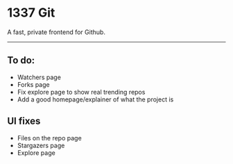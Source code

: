 # 1337 Git

A fast, private frontend for Github.

<hr>

## To do:

 - Watchers page
 - Forks page
 - Fix explore page to show real trending repos
 - Add a good homepage/explainer of what the project is

## UI fixes
 - Files on the repo page
 - Stargazers page
 - Explore page